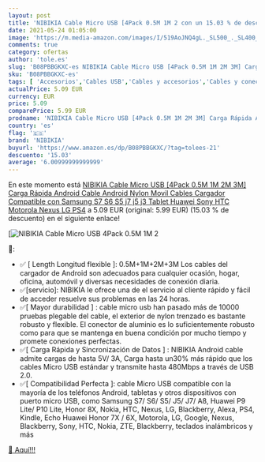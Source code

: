 ```yaml
---
layout: post
title: 'NIBIKIA Cable Micro USB [4Pack 0.5M 1M 2 con un 15.03 % de descuento'
date: 2021-05-24 01:05:00
image: 'https://m.media-amazon.com/images/I/519AoJNQ4gL._SL500_._SL400_.jpg'
comments: true
category: ofertas
author: 'tole.es'
slug: 'B08PBBGKXC-es NIBIKIA Cable Micro USB [4Pack 0.5M 1M 2M 3M] Carga Rápida...'
sku: 'B08PBBGKXC-es'
tags: [ 'Accesorios','Cables USB','Cables y accesorios','Cables y conectores','Informática','android','nibikia', ]
actualPrice: 5.09 EUR
currency: EUR
price: 5.09
comparePrice: 5.99 EUR
prodname: 'NIBIKIA Cable Micro USB [4Pack 0.5M 1M 2M 3M] Carga Rápida Android Cable Android Nylon Movil Cables Cargador Compatible con Samsung S7 S6 S5 j7 j5 j3 Tablet Huawei Sony HTC Motorola Nexus LG PS4'
country: 'es'
flag: '🇪🇸'
brand: 'NIBIKIA'
buyurl: 'https://www.amazon.es/dp/B08PBBGKXC/?tag=tolees-21'
descuento: '15.03'
average: '6.00999999999999'
---
```


En este momento está [NIBIKIA Cable Micro USB [4Pack 0.5M 1M 2M 3M] Carga Rápida Android Cable Android Nylon Movil Cables Cargador Compatible con Samsung S7 S6 S5 j7 j5 j3 Tablet Huawei Sony HTC Motorola Nexus LG PS4](https://www.amazon.es/dp/B08PBBGKXC/?tag=tolees-21) a 5.09 EUR (original: 5.99 EUR) (15.03 %  de descuento) en el siguiente enlace!

[![NIBIKIA Cable Micro USB [4Pack 0.5M 1M 2](https://m.media-amazon.com/images/I/519AoJNQ4gL._SL500_._SL400_.jpg)](https://www.amazon.es/dp/B08PBBGKXC/?tag=tolees-21)

🔎:

- ✅ [ Length Longitud flexible ]: 0.5M+1M+2M+3M Los cables del cargador de Android son adecuados para cualquier ocasión, hogar, oficina, automóvil y diversas necesidades de conexión diaria.
- ✅[servicio]: NIBIKIA le ofrece una de el servicio al cliente rápido y fácil de acceder resuelve sus problemas en las 24 horas.
- ✅[ Mayor durabilidad ] : cable micro usb han pasado más de 10000 pruebas plegable del cable, el exterior de nylon trenzado es bastante robusto y flexible. El conector de aluminio es lo suficientemente robusto como para que se mantenga en buena condición por mucho tiempo y promete conexiones perfectas.
- ✅[ Carga Rápida y Sincronización de Datos ] : NIBIKIA Android cable admite cargas de hasta 5V/ 3A, Carga hasta un30% más rápido que los cables Micro USB estándar y transmite hasta 480Mbps a través de USB 2.0.
- ✅[ Compatibilidad Perfecta ]: cable Micro USB compatible con la mayoría de los teléfonos Android, tabletas y otros dispositivos con puerto micro USB, como Samsung S7/ S6/ S5/ J5/ J7/ A8, Huawei P9 Lite/ P10 Lite, Honor 8X, Nokia, HTC, Nexus, LG, Blackberry, Alexa, PS4, Kindle, Echo Huawei Honor 7X / 6X, Motorola, LG, Google, Nexus, Blackberry, Sony, HTC, Nokia, ZTE, Blackberry, teclados inalámbricos y más

[🛒 Aquí!!!](https://www.amazon.es/dp/B08PBBGKXC/?tag=tolees-21)
